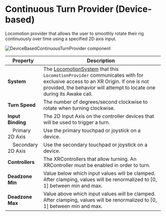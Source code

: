 # Continuous Turn Provider (Device-based)

Locomotion provider that allows the user to smoothly rotate their rig continuously over time using a specified 2D axis input.

![DeviceBasedContinuousTurnProvider component](images/continuous-turn-provider-device-based.png)

| **Property** | **Description** |
|---|---|
| **System** | The [LocomotionSystem](locomotion-system.md) that this `LocomotionProvider` communicates with for exclusive access to an XR Origin. If one is not provided, the behavior will attempt to locate one during its Awake call. |
| **Turn Speed** | The number of degrees/second clockwise to rotate when turning clockwise. |
| **Input Binding** | The 2D Input Axis on the controller devices that will be used to trigger a turn. |
| &emsp;Primary 2D Axis | Use the primary touchpad or joystick on a device. |
| &emsp;Secondary 2D Axis | Use the secondary touchpad or joystick on a device. |
| **Controllers** | The XRControllers that allow turning. An XRController must be enabled in order to turn. |
| **Deadzone Min** | Value below which input values will be clamped. After clamping, values will be renormalized to [0, 1] between min and max. |
| **Deadzone Max** | Value above which input values will be clamped. After clamping, values will be renormalized to [0, 1] between min and max. |
